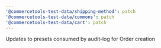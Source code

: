 ```yaml
---
'@commercetools-test-data/shipping-method': patch
'@commercetools-test-data/commons': patch
'@commercetools-test-data/cart': patch
---
```


Updates to presets consumed by audit-log for Order creation
